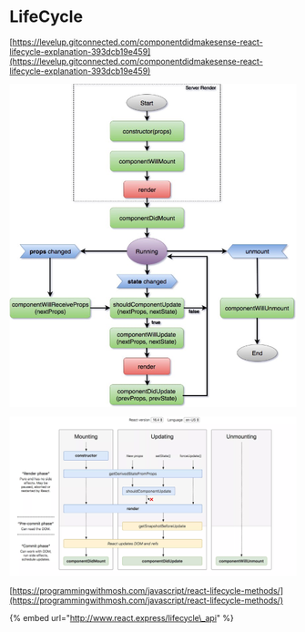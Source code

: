 # LifeCycle

[https://levelup.gitconnected.com/componentdidmakesense-react-lifecycle-explanation-393dcb19e459](https://levelup.gitconnected.com/componentdidmakesense-react-lifecycle-explanation-393dcb19e459)

![](../../../.gitbook/assets/react_imp.jpeg)

![](../../../.gitbook/assets/image.png)

[https://programmingwithmosh.com/javascript/react-lifecycle-methods/](https://programmingwithmosh.com/javascript/react-lifecycle-methods/)



{% embed url="http://www.react.express/lifecycle\_api" %}



